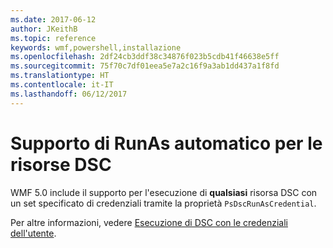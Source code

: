 ```yaml
---
ms.date: 2017-06-12
author: JKeithB
ms.topic: reference
keywords: wmf,powershell,installazione
ms.openlocfilehash: 2df24cb3ddf38c34876f023b5cdb41f46638e5ff
ms.sourcegitcommit: 75f70c7df01eea5e7a2c16f9a3ab1dd437a1f8fd
ms.translationtype: HT
ms.contentlocale: it-IT
ms.lasthandoff: 06/12/2017
---
```

<a id="automatic-runas-support-for-dsc-resources" class="xliff"></a>
# Supporto di RunAs automatico per le risorse DSC

WMF 5.0 include il supporto per l'esecuzione di **qualsiasi** risorsa DSC con un set specificato di credenziali tramite la proprietà `PsDscRunAsCredential`. 

Per altre informazioni, vedere [Esecuzione di DSC con le credenziali dell'utente](https://msdn.microsoft.com/powershell/dsc/runasuser).

